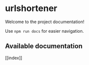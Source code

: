 # urlshortener

Welcome to the project documentation!

Use `npm run docs` for easier navigation.

## Available documentation

[[index]]
